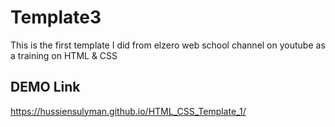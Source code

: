 # Template3
This is the first template I did from elzero web school channel on youtube as a training on HTML &amp; CSS 

## DEMO Link
https://hussiensulyman.github.io/HTML_CSS_Template_1/
